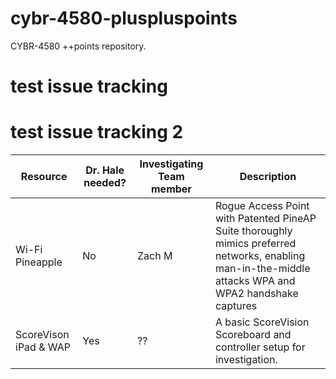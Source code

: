 # cybr-4580-pluspluspoints
CYBR-4580 ++points repository.

# test issue tracking
# test issue tracking 2
| Resource  | Dr. Hale needed? | Investigating Team member | Description |
|-------------------|---------|---------------------------|-------------|
| Wi-Fi Pineapple| No | Zach M | Rogue Access Point with Patented PineAP Suite thoroughly mimics preferred networks, enabling man-in-the-middle attacks WPA and WPA2 handshake captures  |
| ScoreVison iPad & WAP | Yes | ?? | A basic ScoreVision Scoreboard and controller setup for investigation.|
